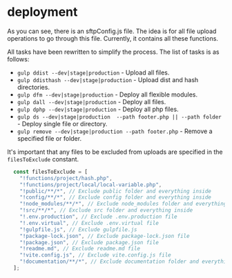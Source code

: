 # deployment

As you can see, there is an sftpConfig.js file. The idea is for all file upload operations to go through this file. Currently, it contains all these functions.

All tasks have been rewritten to simplify the process. The list of tasks is as follows:
- `gulp ddist --dev|stage|production` - Upload all files.
- `gulp ddisthash --dev|stage|production` - Upload dist and hash directories.
- `gulp dfm --dev|stage|production` - Deploy all flexible modules.
- `gulp dall --dev|stage|production` - Deploy all files.
- `gulp dphp --dev|stage|production` - Deploy all php files.
- `gulp ds --dev|stage|production  --path footer.php || --path folder ` - Deploy single file or directory.
- `gulp remove --dev|stage|production --path footer.php` - Remove a specified file or folder.

It's important that any files to be excluded from uploads are specified in the `filesToExclude` constant.

``` js
  const filesToExclude = [
    "!functions/project/hash.php",
    "!functions/project/local/local-variable.php",
    "!public/**/*", // Exclude public folder and everything inside
    "!config/**/*", // Exclude config folder and everything inside
    "!node_modules/**/*", // Exclude node_modules folder and everything inside
    "!src/**/*", // Exclude src folder and everything inside
    "!.env.production", // Exclude .env.production file
    "!.env.virtual", // Exclude .env.virtual file
    "!gulpfile.js", // Exclude gulpfile.js
    "!package-lock.json", // Exclude package-lock.json file
    "!package.json", // Exclude package.json file
    "!readme.md", // Exclude readme.md file
    "!vite.config.js", // Exclude vite.config.js file
    "!documentation/**/*", // Exclude documentation folder and everything inside
  ];
```


